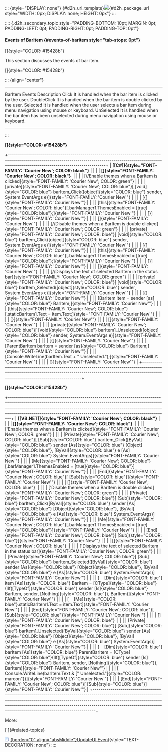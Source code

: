 ::: {style="DISPLAY: none"}
[](ms-xhelp:///?Id=d2h_url_template){#d2h_url_template}![](!package_url!){#d2h_package_url style="WIDTH: 0px; DISPLAY: none; HEIGHT: 0px"}
:::

:::: {.d2h_secondary_topic style="PADDING-BOTTOM: 10pt; MARGIN: 0pt; PADDING-LEFT: 0pt; PADDING-RIGHT: 0pt; PADDING-TOP: 0pt"}
#### Events of BarItem {#events-of-baritem style="tab-stops: 0pt"}

[]{style="COLOR: #15428b"} 

This section discusses the events of bar item.

[]{style="COLOR: #15428b"} 

::: {align="center"}
  ---------------- -----------------------------------------------------------------------------------------------------
  BarItem Events   Description
  Click            It is handled when the bar item is clicked by the user.
  DoubleClick      It is handled when the bar item is double clicked by the user.
  Selected         It is handled when the user selects a bar item during menu navigation using mouse or keyboard.
  UnSelected       It is handled when the bar item has been unselected during menu navigation using mouse or keyboard.
  ---------------- -----------------------------------------------------------------------------------------------------
:::

**[]{style="COLOR: #15428b"}** 

+------------------------------------------------------------------------------------------------------------------------------------------------------------------------------------------------------------+
| **[\[C#\]]{style="FONT-FAMILY: 'Courier New'; COLOR: black"}**                                                                                                                                             |
|                                                                                                                                                                                                            |
| **[]{style="FONT-FAMILY: 'Courier New'; COLOR: black"}**                                                                                                                                                   |
|                                                                                                                                                                                                            |
| [//Enable themes when a BarItem is clicked]{style="FONT-FAMILY: 'Courier New'; COLOR: green"}                                                                                                              |
|                                                                                                                                                                                                            |
| [private]{style="FONT-FAMILY: 'Courier New'; COLOR: blue"}[ [void]{style="COLOR: blue"} barItem_Click([object]{style="COLOR: blue"} sender, System.EventArgs e)]{style="FONT-FAMILY: 'Courier New'"}       |
|                                                                                                                                                                                                            |
| [{]{style="FONT-FAMILY: 'Courier New'"}                                                                                                                                                                    |
|                                                                                                                                                                                                            |
| [this]{style="FONT-FAMILY: 'Courier New'; COLOR: blue"}[.barManager1.ThemesEnabled = [true]{style="COLOR: blue"};]{style="FONT-FAMILY: 'Courier New'"}                                                     |
|                                                                                                                                                                                                            |
| [}]{style="FONT-FAMILY: 'Courier New'"}                                                                                                                                                                    |
|                                                                                                                                                                                                            |
| []{style="FONT-FAMILY: 'Courier New'"}                                                                                                                                                                     |
|                                                                                                                                                                                                            |
| [//Disable themes when a BarItem is double clicked]{style="FONT-FAMILY: 'Courier New'; COLOR: green"}                                                                                                      |
|                                                                                                                                                                                                            |
| [private]{style="FONT-FAMILY: 'Courier New'; COLOR: blue"}[ [void]{style="COLOR: blue"} barItem_Click([object]{style="COLOR: blue"} sender, System.EventArgs e)]{style="FONT-FAMILY: 'Courier New'"}       |
|                                                                                                                                                                                                            |
| [{]{style="FONT-FAMILY: 'Courier New'"}                                                                                                                                                                    |
|                                                                                                                                                                                                            |
| [this]{style="FONT-FAMILY: 'Courier New'; COLOR: blue"}[.barManager1.ThemesEnabled = [true]{style="COLOR: blue"};]{style="FONT-FAMILY: 'Courier New'"}                                                     |
|                                                                                                                                                                                                            |
| [}]{style="FONT-FAMILY: 'Courier New'"}                                                                                                                                                                    |
|                                                                                                                                                                                                            |
| []{style="FONT-FAMILY: 'Courier New'"}                                                                                                                                                                     |
|                                                                                                                                                                                                            |
| [//Displays the text of selected BarItem in the status bar]{style="FONT-FAMILY: 'Courier New'; COLOR: green"}                                                                                              |
|                                                                                                                                                                                                            |
| [private]{style="FONT-FAMILY: 'Courier New'; COLOR: blue"}[ [void]{style="COLOR: blue"} barItem_Selected([object]{style="COLOR: blue"} sender, System.EventArgs e)]{style="FONT-FAMILY: 'Courier New'"}    |
|                                                                                                                                                                                                            |
| [{]{style="FONT-FAMILY: 'Courier New'"}                                                                                                                                                                    |
|                                                                                                                                                                                                            |
| [BarItem item = sender [as]{style="COLOR: blue"} BarItem;]{style="FONT-FAMILY: 'Courier New'"}                                                                                                             |
|                                                                                                                                                                                                            |
| [this]{style="FONT-FAMILY: 'Courier New'; COLOR: blue"}[.staticBarItem1.Text = item.Text;]{style="FONT-FAMILY: 'Courier New'"}                                                                             |
|                                                                                                                                                                                                            |
| [}]{style="FONT-FAMILY: 'Courier New'"}                                                                                                                                                                    |
|                                                                                                                                                                                                            |
| []{style="FONT-FAMILY: 'Courier New'"}                                                                                                                                                                     |
|                                                                                                                                                                                                            |
| [private]{style="FONT-FAMILY: 'Courier New'; COLOR: blue"}[ [void]{style="COLOR: blue"} barItem1_Unselected([object]{style="COLOR: blue"} sender, System.EventArgs e)]{style="FONT-FAMILY: 'Courier New'"} |
|                                                                                                                                                                                                            |
| [{]{style="FONT-FAMILY: 'Courier New'"}                                                                                                                                                                    |
|                                                                                                                                                                                                            |
| [ParentBarItem barItem = sender [as]{style="COLOR: blue"} BarItem;]{style="FONT-FAMILY: 'Courier New'"}                                                                                                    |
|                                                                                                                                                                                                            |
| [Console.WriteLine(barItem.Text + \" Unselected.\");]{style="FONT-FAMILY: 'Courier New'"}                                                                                                                  |
|                                                                                                                                                                                                            |
| [}]{style="FONT-FAMILY: 'Courier New'"}                                                                                                                                                                    |
+------------------------------------------------------------------------------------------------------------------------------------------------------------------------------------------------------------+

**[]{style="COLOR: #15428b"}** 

+-------------------------------------------------------------------------------------------------------------------------------------------------------------------------------------------------------------------------------------------------------------------------------------------------------------------------+
| **[\[VB.NET\]]{style="FONT-FAMILY: 'Courier New'; COLOR: black"}**                                                                                                                                                                                                                                                      |
|                                                                                                                                                                                                                                                                                                                         |
| **[]{style="FONT-FAMILY: 'Courier New'; COLOR: black"}**                                                                                                                                                                                                                                                                |
|                                                                                                                                                                                                                                                                                                                         |
| [\'Enable themes when a BarItem is clicked]{style="FONT-FAMILY: 'Courier New'; COLOR: green"}                                                                                                                                                                                                                           |
|                                                                                                                                                                                                                                                                                                                         |
| [Private]{style="FONT-FAMILY: 'Courier New'; COLOR: blue"}[ [Sub]{style="COLOR: blue"} barItem_Click([ByVal]{style="COLOR: blue"} sender [As]{style="COLOR: blue"} [Object]{style="COLOR: blue"}, [ByVal]{style="COLOR: blue"} e [As]{style="COLOR: blue"} System.EventArgs)]{style="FONT-FAMILY: 'Courier New'"}       |
|                                                                                                                                                                                                                                                                                                                         |
| [Me]{style="FONT-FAMILY: 'Courier New'; COLOR: blue"}[.barManager1.ThemesEnabled = [true]{style="COLOR: blue"}]{style="FONT-FAMILY: 'Courier New'"}                                                                                                                                                                     |
|                                                                                                                                                                                                                                                                                                                         |
| [End]{style="FONT-FAMILY: 'Courier New'; COLOR: blue"}[ [Sub]{style="COLOR: blue"}]{style="FONT-FAMILY: 'Courier New'"}                                                                                                                                                                                                 |
|                                                                                                                                                                                                                                                                                                                         |
| []{style="FONT-FAMILY: 'Courier New'; COLOR: blue"}                                                                                                                                                                                                                                                                     |
|                                                                                                                                                                                                                                                                                                                         |
| [\'Disable themes when a BarItem is double clicked]{style="FONT-FAMILY: 'Courier New'; COLOR: green"}                                                                                                                                                                                                                   |
|                                                                                                                                                                                                                                                                                                                         |
| [Private]{style="FONT-FAMILY: 'Courier New'; COLOR: blue"}[ [Sub]{style="COLOR: blue"} barItem_Click([ByVal]{style="COLOR: blue"} sender [As]{style="COLOR: blue"} [Object]{style="COLOR: blue"}, [ByVal]{style="COLOR: blue"} e [As]{style="COLOR: blue"} System.EventArgs)]{style="FONT-FAMILY: 'Courier New'"}       |
|                                                                                                                                                                                                                                                                                                                         |
| [Me]{style="FONT-FAMILY: 'Courier New'; COLOR: blue"}[.barManager1.ThemesEnabled = [true]{style="COLOR: blue"}]{style="FONT-FAMILY: 'Courier New'"}                                                                                                                                                                     |
|                                                                                                                                                                                                                                                                                                                         |
| [End]{style="FONT-FAMILY: 'Courier New'; COLOR: blue"}[ [Sub]{style="COLOR: blue"}]{style="FONT-FAMILY: 'Courier New'"}                                                                                                                                                                                                 |
|                                                                                                                                                                                                                                                                                                                         |
| []{style="FONT-FAMILY: 'Courier New'; COLOR: blue"}                                                                                                                                                                                                                                                                     |
|                                                                                                                                                                                                                                                                                                                         |
| [\'Displays the text of selected BarItem in the status bar]{style="FONT-FAMILY: 'Courier New'; COLOR: green"}                                                                                                                                                                                                           |
|                                                                                                                                                                                                                                                                                                                         |
| [Private]{style="FONT-FAMILY: 'Courier New'; COLOR: blue"}[ [Sub]{style="COLOR: blue"} barItem_Selected([ByVal]{style="COLOR: blue"} sender [As]{style="COLOR: blue"} [Object]{style="COLOR: blue"}, [ByVal]{style="COLOR: blue"} e [As]{style="COLOR: blue"} System.EventArgs)]{style="FONT-FAMILY: 'Courier New'"}    |
|                                                                                                                                                                                                                                                                                                                         |
| [    [Dim]{style="COLOR: blue"} item [As]{style="COLOR: blue"} BarItem = [CType]{style="COLOR: blue"}(IIf([TypeOf]{style="COLOR: blue"} sender [Is]{style="COLOR: blue"} BarItem, sender, [Nothing]{style="COLOR: blue"}), BarItem)]{style="FONT-FAMILY: 'Courier New'"}                                                |
|                                                                                                                                                                                                                                                                                                                         |
| [    [Me]{style="COLOR: blue"}.staticBarItem1.Text = item.Text]{style="FONT-FAMILY: 'Courier New'"}                                                                                                                                                                                                                     |
|                                                                                                                                                                                                                                                                                                                         |
| [End]{style="FONT-FAMILY: 'Courier New'; COLOR: blue"}[ [Sub]{style="COLOR: blue"}]{style="FONT-FAMILY: 'Courier New'"}                                                                                                                                                                                                 |
|                                                                                                                                                                                                                                                                                                                         |
| []{style="FONT-FAMILY: 'Courier New'; COLOR: blue"}                                                                                                                                                                                                                                                                     |
|                                                                                                                                                                                                                                                                                                                         |
| [Private]{style="FONT-FAMILY: 'Courier New'; COLOR: blue"}[ [Sub]{style="COLOR: blue"} barItem1_Unselected([ByVal]{style="COLOR: blue"} sender [As]{style="COLOR: blue"} [Object]{style="COLOR: blue"}, [ByVal]{style="COLOR: blue"} e [As]{style="COLOR: blue"} System.EventArgs)]{style="FONT-FAMILY: 'Courier New'"} |
|                                                                                                                                                                                                                                                                                                                         |
| [    [Dim]{style="COLOR: blue"} barItem [As]{style="COLOR: blue"} ParentBarItem = [CType]{style="COLOR: blue"}(IIf([TypeOf]{style="COLOR: blue"} sender [Is]{style="COLOR: blue"} BarItem, sender, [Nothing]{style="COLOR: blue"}), BarItem)]{style="FONT-FAMILY: 'Courier New'"}                                       |
|                                                                                                                                                                                                                                                                                                                         |
| [    Console.WriteLine(barItem.Text & [\" Unselected.\"]{style="COLOR: maroon"})]{style="FONT-FAMILY: 'Courier New'"}                                                                                                                                                                                                   |
|                                                                                                                                                                                                                                                                                                                         |
| [End]{style="FONT-FAMILY: 'Courier New'; COLOR: blue"}[ [Sub]{style="COLOR: blue"}]{style="FONT-FAMILY: 'Courier New'"}                                                                                                                                                                                                 |
+-------------------------------------------------------------------------------------------------------------------------------------------------------------------------------------------------------------------------------------------------------------------------------------------------------------------------+

More:

[ ]{#related-topics}

[![](button.gif){border="0" align="absMiddle"}UpdateUI Event](ms-xhelp:///?Id=e8e528e4-c9c7-4998-a6fc-1d7ceb68f055){style="TEXT-DECORATION: none"}
::::
